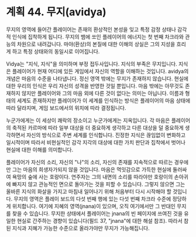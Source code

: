 # 계획 44. 무지(avidya)

무지의 영역에 들어간 플레이어는 존재의 환상적인 본성을 잊고 특정 감정 상태나 감각적 인식에 집착하게 됩니다. 무지의 뱀에 쏘인 플레이어의 에너지는 첫 번째 차크라와 관능의 차원으로 내려갑니다. 마야(환상)의 본질에 대한 이해의 상실은 그의 지성을 흐리게 하고 특정 상태와의 동일시로 이어집니다.

Vidya는 "지식, 지식"을 의미하며 부정 접두사입니다. 지식의 부족은 무지입니다. 지식은 플레이어가 현재 어디에 있든 게임에서 자신의 역할을 이해하는 것입니다. avidya의 개념은 마음의 수준을 나타냅니다. 정신 영역 밖에는 무지가 존재하지 않습니다. 현실에 대한 우리의 인식은 우리 자신의 성격을 반영한 것일 뿐입니다. 마음 밖에는 아무것도 존재하지 않지만 플레이어와 그의 마음 외에 다른 것이 없다는 의미는 아닙니다. 이름과 형태의 세계도 존재하지만 플레이어가 이 세계를 인식하는 방식은 플레이어의 마음 상태에 따라 달라지며, 게임 보드에서의 위치에 따라 결정됩니다.

누군가에게는 이 세상이 쾌락의 장소이고 누군가에게는 지옥입니다. 각 마음은 플레이어의 축적된 카르마에 따라 일부 대상을 더 중요하게 생각하고 다른 대상을 덜 중요하게 생각하면서 자신의 방식으로 주변 세계를 인식합니다. 진정한 지식은 끊임없이 변화하고 일시적이며 따라서 비현실적인 감각 지각의 대상에 대한 가치 판단과 집착에서 벗어나 현실에 대한 이해를 의미합니다.

플레이어가 자신의 소리, 자신의 "나"의 소리, 자신의 존재를 지속적으로 따르는 경우에만 그는 마음의 희생자가되지 않을 것입니다. 마음은 먹잇감으로 가득한 현실에 둘러싸여 욕망의 숲에 사는 호랑이다. 연주자는 그의 내면의 소리를 따라야만 호랑이의 손아귀에 빠지지 않고 관능적인 면으로 돌아가는 것을 피할 수 있습니다. 그렇지 않으면 그는 올바른 지식의 화살을 가지고 마침내 일어나기 위해 처음부터 다시 시작해야 할 것입니다. 무지의 영역은 플레이 보드의 다섯 번째 행에 있는 다섯 번째 차크라 수준에 정당하게 위치합니다. 여기에 지혜의 영역(jnana)이 있으며, 오직 여기에서만 그 반대인 무지를 찾을 수 있습니다. 무지한 상태에서 플레이어는 jnana의 빈 페이지에 쓰여진 것을 유일한 현실로 간주하는 경향이 있습니다(필드 37, "jnana"에 대한 해설 참조). 따라서 참된 지식과 지혜가 가능한 수준으로 올라가야만 무지가 가능해집니다.
